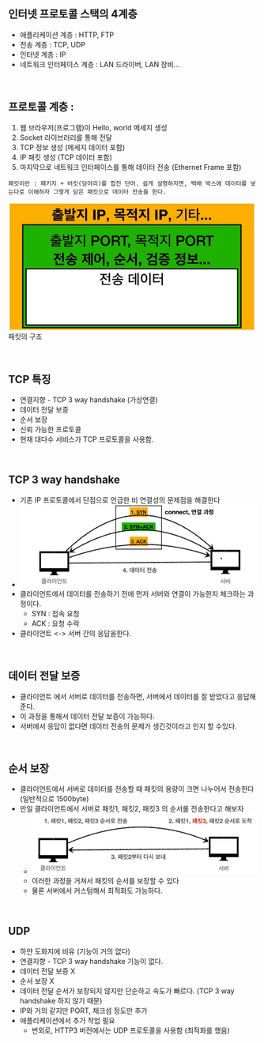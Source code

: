 ## 인터넷 프로토콜 스택의 4계층
* 애플리케이션 계층 : HTTP, FTP
* 전송 계층 : TCP, UDP
* 인터넷 계층 : IP
* 네트워크 인터페이스 계층 : LAN 드라이버, LAN 장비...


<br>

## 프로토콜 계층 :
1. 웹 브라우저(프로그램)이 Hello, world 메세지 생성
2. Socket 라이브러리를 통해 전달
3. TCP 정보 생성 (메세지 데이터 포함)
4. IP 패킷 생성 (TCP 데이터 포함)
5. 마지막으로 네트워크 인터페이스를 통해 데이터 전송 (Ethernet Frame 포함)


`패킷이란 : 패키지 + 버킷(덩어리)를 합친 단어. 쉽게 설명하자면, 택배 박스에 데이터를 넣는다로 이해하자
그렇게 담은 패킷으로 데이터 전송을 한다.`


![image](/HTTP/images/패킷정보.png)
패킷의 구조


<br>

## TCP 특징
* 연결지향 - TCP 3 way handshake (가상연결)
* 데이터 전달 보증
* 순서 보장
* 신뢰 가능한 프로토콜
* 현재 대다수 서비스가 TCP 프로토콜을 사용함.


<br>

## TCP 3 way handshake
* 기존 IP 프로토콜에서 단점으로 언급한 비 연결성의 문제점을 해결한다
* ![image](/HTTP/images/3wayhandshake.png)
* 클라이언트에서 데이터를 전송하기 전에 먼저 서버와 연결이 가능한지 체크하는 과정이다.
  * SYN : 접속 요청
  * ACK : 요청 수락
* 클라이언트 <-> 서버 간의 응답을한다. 


<br>


## 데이터 전달 보증
* 클라이언트 에서 서버로 데이터를 전송하면, 서버에서 데이터를 잘 받았다고 응답해준다.
* 이 과정을 통해서 데이터 전달 보증이 가능하다.
* 서버에서 응답이 없다면 데이터 전송의 문제가 생긴것이라고 인지 할 수있다.


<br>

## 순서 보장
* 클라이언트에서 서버로 데이터를 전송할 때 패킷의 용량이 크면 나누어서 전송한다 (일반적으로 1500byte)
* 만일 클라이언트에서 서버로 패킷1, 패킷2, 패킷3 의 순서롤 전송한다고 해보자
  * ![image](/HTTP/images/패킷순서보장.png)
  * 이러한 과정을 거쳐서 패킷의 순서를 보장할 수 있다
  * 물론 서버에서 커스텀해서 최적화도 가능하다.


<br>


## UDP
* 하얀 도화지에 비유 (기능이 거의 없다)
* 연결지향 - TCP 3 way handshake 기능이 없다.
* 데이터 전달 보증 X
* 순서 보장 X
* 데이터 전달 순서가 보장되지 않지만 단순하고 속도가 빠르다. (TCP 3 way handshake 하지 않기 때문)
* IP와 거의 같지만 PORT, 체크섬 정도만 추가
* 애플리케이션에서 추가 작업 필요
  * 번외로, HTTP3 버전에서는 UDP 프로토콜을 사용함 (최적화를 했음)




